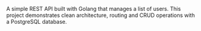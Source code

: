 A simple REST API built with Golang that manages a list of users.
This project demonstrates clean architecture, routing and CRUD operations with a PostgreSQL database.